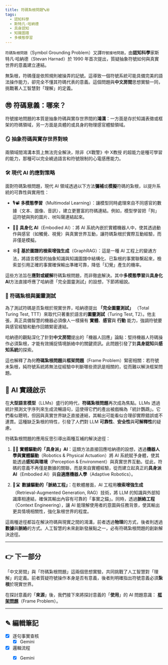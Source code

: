 ```yaml
---
title: 符碼紮根問題🔤㊙
tags:
  - 認知科學
  - 斯特凡·哈納德
  - 具身認知
  - 知識圖譜
  - 多模態學習
---
```

`符碼紮根問題`（Symbol Grounding Problem）又譯`符號接地問題`，由**認知科學**家斯特凡·哈納德（Stevan Harnad）於 1990 年首次提出，質疑抽象符號如何與真實世界的意義建立連結。

無紮根，符碼僅是依照規則被操弄的記號。這導致一個符號系統可能具備完美的語法操作能力，卻完全不懂其符碼代表的意義。這個問題與**中文房間**思想實驗一同，挑戰著人工智慧對「理解」的定義。

## ㉄ 符碼意義：哪來？

符號接地問題的本質是抽象符碼與實存世界間的**鴻溝**：一方面是存於知識表徵或框架的符碼領域，另一方面是具體的或具身的物理感官體驗領域。

### 🪞 抽象符碼與實存世界對映

兩領域間鴻溝本質上無法完全解決，除非《X戰警》中 X教授 的超能力是種可學習的能力，那種可以完全繞過語言和符號限制的心電感應能力。

### 🛠️ 現代 AI 的應對策略

面對符碼紮根問題，現代 AI 領域透過以下方法**彌補**或**模擬**符碼的紮根，以提升系統的可靠性與實用性：

- 🎙📽 **多模態學習**（Multimodal Learning）：讓模型同時處理來自不同感官的數據（文本、圖像、音訊），建立更豐富的符碼連結。例如，模型學習把「狗」這符號與狗的圖片、吠叫聲連結起來。
    
- 🦾💪 **具身化 AI**（Embodied AI）：將 AI 系統內嵌於實體機器人中，使其透過動作與感官（如觸覺、視覺）與真實世界互動，讓符碼紮根於實際互動經驗，而非僅是模擬。
    
- 🕸🧐  **基於圖譜的檢索增強生成**（GraphRAG）：這是一種 AI 工程上的變通方法，將語言模型的抽象知識與知識圖譜中結構化、已紮根的事實聯繫起來，檢索並引用正確的事實確保輸出準確可靠，降低「幻覺」產生的機率。

這些方法旨在**應對或緩解**符碼紮根問題，而非徹底解決。其中**多模態學習**與**具身化 AI**方法直接呼應了哈納德「完全圖靈測試」的設想，下節將細說。

### 🔗 符碼紮根與圖靈測試

為了測試符碼是否紮根於現實世界，哈納德提出 **「完全圖靈測試」** （Total Turing Test, TTT）來取代只著重於語言的**圖靈測試**（Turing Test, T2）。他主張，真正具備智慧的機器必須像人一樣擁有 **實體**、**感官**與 **行動** 能力，強調符號要與感官經驗和動作回饋緊密連結。

哈納德的觀點深化了針對**中文房間**提出的「機器人回應」論點：堅持機器人符碼操作必須紮根，才能有效捕捉情境脈絡中的關鍵資訊。此問題引發了對**具身認知**與**感知系統**的探索。

這也解釋了為何**符碼紮根問題**與**框架問題**（Frame Problem）緊密相關：若符號未紮根，純符號系統將無法從經驗中判斷哪些資訊是相關的，從而難以解決框架問題。

## 📌 AI 實踐啟示

在**大型語言模型**（LLMs）盛行的時代，**符碼紮根問題**再次成為焦點。LLMs 透過統計預測文字序列來生成流暢語句，這使得它們的產出被戲稱為「統計鸚鵡」。它們看似聰明，但因與真實世界缺乏直接連結，其輸出可能看似合理卻實際錯誤或不連貫。這種缺乏紮根的特性，引發了人們對 LLM **可靠性**、**安全性**與**可解釋性**的疑慮。

符碼紮根問題的應用反思引導出兩種互補的解決途徑：

1. 🦾💪 **實體驅動的「具身派」AI**：這類方法直接回應哈納德的設想，透過**機器人學與實體驅動**（Robotics & Physical Actuation）將 AI 系統賦予身體，使其能透過**感知與環境**（Perception & Environment）與真實世界互動。從此，符碼的意義不再僅是數據的關聯，而是來自實體經驗，從而建立起真正的**具身派AI**（Embodied AI）與**自適應機器人學**（Adaptive Robotics）。
    
2. 🌉🛣  **數據驅動的「脈絡工程」**：在軟體層面，AI 工程用**檢索增強生成**（Retrieval-Augmented Generation, RAG）技術，將 LLM 的知識與外部知識庫相連結，確保其輸出內容有可靠的「事實之錨」。同時，透過**脈絡工程**（Context Engineering），讓 AI 能理解使用者的意圖與任務背景，使其輸出更具情境相關性，強化紥根世界的程度。
    

這兩種途徑都旨在解決符碼與現實之間的鴻溝，前者透過**物理**的方式，後者則透過**數據**與**脈絡**的方式。人工智慧的未來創新發展點之一，必有符碼紮根問題的創新解決途徑。

***

## 👉 下一部分

「中文房間」與「符碼紮根問題」這兩個思想實驗，共同挑戰了人工智慧對「理解」的定義。前者質疑符號操作本身是否有意義，後者則明確指出符號意義必須**紮根**於現實世界。

在探討意義的「**來源**」後，我們接下來將探討意義的「**使用**」的 AI 問題意識： **[框架問題](01-04-Frame_Problem.zh-hant)**（Frame Problem）。

***

## ✎ 編輯筆記

- [x] 逐句事實查核 
	- [x] Gemini 
- [x] 邏輯流程
	- [x] Gemini 

